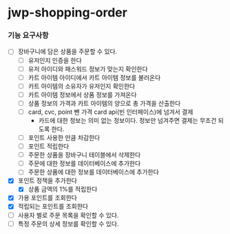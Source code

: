 # jwp-shopping-order

### 기능 요구사항

- [ ] 장바구니에 담은 상품을 주문할 수 있다.
  - [ ] 유저인지 인증을 한다
  - [ ] 유저 아이디와 패스워드 정보가 맞는지 확인한다
  - [ ] 카트 아이템 아이디에서 카트 아이템 정보를 불러온다
  - [ ] 카트 아이템의 소유자가 유저인지 확인한다
  - [ ] 카트 아이템 정보에서 상품 정보를 가져온다
  - [ ] 상품 정보의 가격과 카트 아이템의 양으로 총 가격을 산출한다
  - [ ] card, cvc, point 뺀 가격 card api(빈 인터페이스)에 넘겨서 결제 
    - 카드에 대한 정보는 의미 없는 정보이다. 정보만 넘겨주면 결제는 무조건 되도록 한다.
  - [ ] 포인트 사용한 만큼 차감한다
  - [ ] 포인트 적립한다
  - [ ] 주문한 상품을 장바구니 테이블에서 삭제한다
  - [ ] 주문에 대한 정보를 데이터베이스에 추가한다
  - [ ] 주문한 상품에 대한 정보를 데이터베이스에 추가한다
- [x] 포인트 정책을 추가한다
  - [x] 상품 금액의 1%를 적립한다
- [x] 가용 포인트를 조회한다
- [x] 적립되는 포인트를 조회한다
- [ ] 사용자 별로 주문 목록을 확인할 수 있다.
- [ ] 특정 주문의 상세 정보를 확인할 수 있다.
